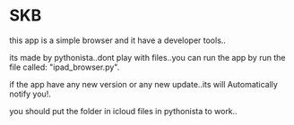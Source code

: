 # SKB
this app is a simple browser and it have a developer tools..

its made by pythonista..dont play with files..you can run the app by run the file called: "ipad_browser.py".

if the app have any new version or any new update..its will Automatically notify you!. 

you should put the folder in icloud files in pythonista to work..
